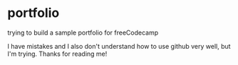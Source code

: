 # portfolio
trying to build a sample portfolio for freeCodecamp

I have mistakes and I also don't understand how to use github very well, but I'm trying. Thanks for reading me!

